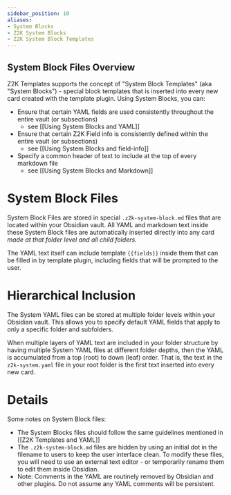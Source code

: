 ```yaml
---
sidebar_position: 10
aliases:
- System Blocks
- Z2K System Blocks
- Z2K System Block Templates
---
```


## System Block Files Overview
Z2K Templates supports the concept of "System Block Templates" (aka "System Blocks") - special block templates that is inserted into every new card created with the template plugin. Using System Blocks, you can:
- Ensure that certain YAML fields are used consistently throughout the entire vault (or subsections) 
	- see [[Using System Blocks and YAML]]
- Ensure that certain Z2K Field info is consistently defined within the entire vault (or subsections) 
	- see [[Using System Blocks and field-info]]
- Specify a common header of text to include at the top of every markdown file 
	- see [[Using System Blocks and Markdown]]

# System Block Files
System Block Files are stored in special `.z2k-system-block.md` files that are located within your Obsidian vault. All YAML and markdown text inside these System Block files are automatically inserted directly into any card *made at that folder level and all child folders.* 

The YAML text itself can include template `{{fields}}` inside them that can be filled in by template plugin, including fields that will be prompted to the user.

# Hierarchical Inclusion
The System YAML files can be stored at multiple folder levels within your Obsidian vault. This allows you to specify default YAML fields that apply to only a specific folder and subfolders. 

When multiple layers of YAML text are included in your folder structure by having multiple System YAML files at different folder depths, then the YAML is accumulated from a top (root) to down (leaf) order. That is, the text in the `z2k-system.yaml` file in your root folder is the first text inserted into every new card.

# Details
Some notes on System Block files:
- The System Blocks files should follow the same guidelines mentioned in [[Z2K Templates and YAML]]
- The `.z2k-system-block.md` files are hidden by using an initial dot in the filename to users to keep the user interface clean. To modify these files, you will need to use an external text editor - or temporarily rename them to edit them inside Obsidian. 
- Note: Comments in the YAML are routinely removed by Obsidian and other plugins. Do not assume any YAML comments will be persistent.


